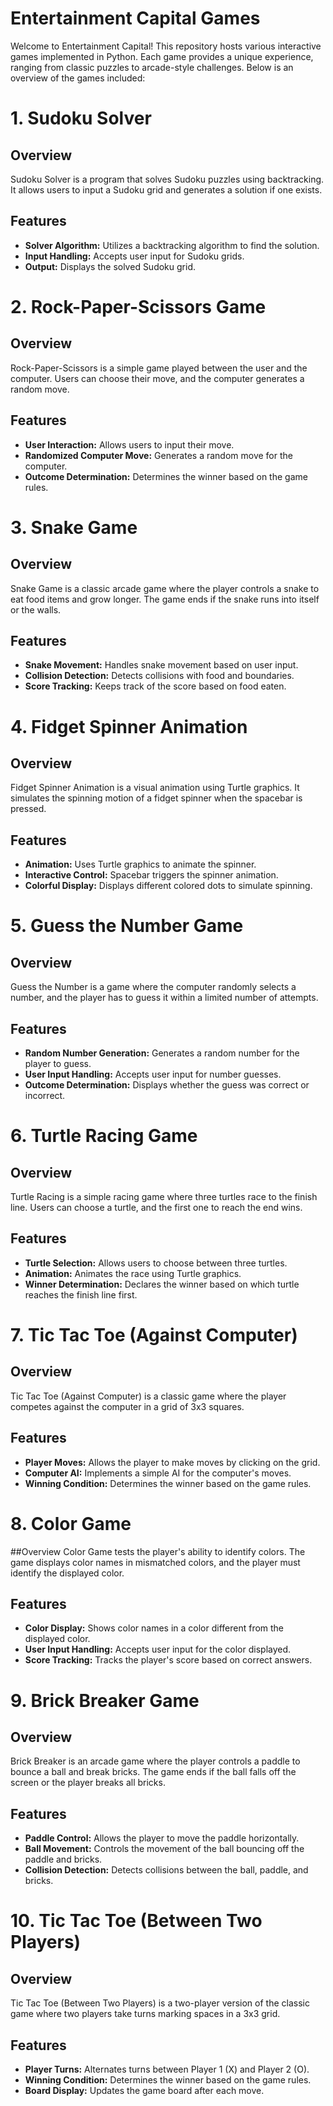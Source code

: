 # Entertainment Capital Games
Welcome to Entertainment Capital! This repository hosts various interactive games implemented in Python. Each game provides a unique experience, ranging from classic puzzles to arcade-style challenges. Below is an overview of the games included:

# 1. Sudoku Solver
## Overview
Sudoku Solver is a program that solves Sudoku puzzles using backtracking. It allows users to input a Sudoku grid and generates a solution if one exists.
## Features
- **Solver Algorithm:** Utilizes a backtracking algorithm to find the solution.
- **Input Handling:** Accepts user input for Sudoku grids.
- **Output:** Displays the solved Sudoku grid.

# 2. Rock-Paper-Scissors Game
## Overview
Rock-Paper-Scissors is a simple game played between the user and the computer. Users can choose their move, and the computer generates a random move.
## Features
- **User Interaction:** Allows users to input their move.
- **Randomized Computer Move:** Generates a random move for the computer.
- **Outcome Determination:** Determines the winner based on the game rules.

# 3. Snake Game
## Overview
Snake Game is a classic arcade game where the player controls a snake to eat food items and grow longer. The game ends if the snake runs into itself or the walls.
## Features
- **Snake Movement:** Handles snake movement based on user input.
- **Collision Detection:** Detects collisions with food and boundaries.
- **Score Tracking:** Keeps track of the score based on food eaten.

# 4. Fidget Spinner Animation
## Overview
Fidget Spinner Animation is a visual animation using Turtle graphics. It simulates the spinning motion of a fidget spinner when the spacebar is pressed.
## Features
- **Animation:** Uses Turtle graphics to animate the spinner.
- **Interactive Control:** Spacebar triggers the spinner animation.
- **Colorful Display:** Displays different colored dots to simulate spinning.

# 5. Guess the Number Game
## Overview
Guess the Number is a game where the computer randomly selects a number, and the player has to guess it within a limited number of attempts.
## Features
- **Random Number Generation:** Generates a random number for the player to guess.
- **User Input Handling:** Accepts user input for number guesses.
- **Outcome Determination:** Displays whether the guess was correct or incorrect.

# 6. Turtle Racing Game
## Overview
Turtle Racing is a simple racing game where three turtles race to the finish line. Users can choose a turtle, and the first one to reach the end wins.
## Features
- **Turtle Selection:** Allows users to choose between three turtles.
- **Animation:** Animates the race using Turtle graphics.
- **Winner Determination:** Declares the winner based on which turtle reaches the finish line first.

# 7. Tic Tac Toe (Against Computer)
## Overview
Tic Tac Toe (Against Computer) is a classic game where the player competes against the computer in a grid of 3x3 squares.
## Features
- **Player Moves:** Allows the player to make moves by clicking on the grid.
- **Computer AI:** Implements a simple AI for the computer's moves.
- **Winning Condition:** Determines the winner based on the game rules.

# 8. Color Game
##Overview
Color Game tests the player's ability to identify colors. The game displays color names in mismatched colors, and the player must identify the displayed color.
## Features
- **Color Display:** Shows color names in a color different from the displayed color.
- **User Input Handling:** Accepts user input for the color displayed.
- **Score Tracking:** Tracks the player's score based on correct answers.

# 9. Brick Breaker Game
## Overview
Brick Breaker is an arcade game where the player controls a paddle to bounce a ball and break bricks. The game ends if the ball falls off the screen or the player breaks all bricks.
## Features
- **Paddle Control:** Allows the player to move the paddle horizontally.
- **Ball Movement:** Controls the movement of the ball bouncing off the paddle and bricks.
- **Collision Detection:** Detects collisions between the ball, paddle, and bricks.

# 10. Tic Tac Toe (Between Two Players)
## Overview
Tic Tac Toe (Between Two Players) is a two-player version of the classic game where two players take turns marking spaces in a 3x3 grid.
## Features
- **Player Turns:** Alternates turns between Player 1 (X) and Player 2 (O).
- **Winning Condition:** Determines the winner based on the game rules.
- **Board Display:** Updates the game board after each move.
